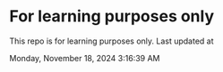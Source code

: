 # For learning purposes only
This repo is for learning purposes only.
Last updated at

Monday, November 18, 2024 3:16:39 AM

